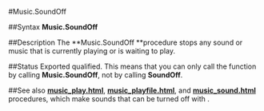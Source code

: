 
#Music.SoundOff

##Syntax
**Music.SoundOff**



##Description
The **Music.SoundOff **procedure stops any sound or music that is currently playing or is waiting to play.



##Status
Exported qualified.
This means that you can only call the function by calling **Music.SoundOff**, not by calling **SoundOff**.



##See also
**[music_play.html](Music.Play)**, **[music_playfile.html](Music.PlayFile)**, and **[music_sound.html](Music.Sound)** procedures, which make sounds that can be turned off with **[](Music.SoundOff)**.


